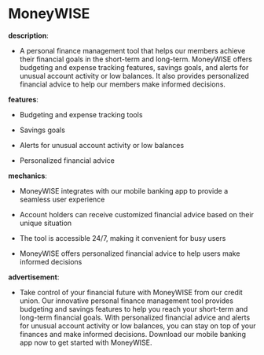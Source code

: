 # MoneyWISE

**description**: 

- A personal finance management tool that helps our members achieve their financial goals in the short-term and long-term. MoneyWISE offers budgeting and expense tracking features, savings goals, and alerts for unusual account activity or low balances. It also provides personalized financial advice to help our members make informed decisions.

**features**: 

- Budgeting and expense tracking tools

- Savings goals

- Alerts for unusual account activity or low balances

- Personalized financial advice

**mechanics**: 

- MoneyWISE integrates with our mobile banking app to provide a seamless user experience

- Account holders can receive customized financial advice based on their unique situation

- The tool is accessible 24/7, making it convenient for busy users

- MoneyWISE offers personalized financial advice to help users make informed decisions

**advertisement**: 

- Take control of your financial future with MoneyWISE from our credit union. Our innovative personal finance management tool provides budgeting and savings features to help you reach your short-term and long-term financial goals. With personalized financial advice and alerts for unusual account activity or low balances, you can stay on top of your finances and make informed decisions. Download our mobile banking app now to get started with MoneyWISE.

